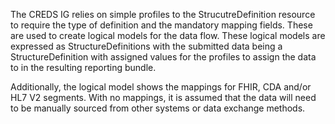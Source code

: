 The CREDS IG relies on simple profiles to the StrucutreDefinition resource to require the type of definition and the mandatory mapping fields.  These are used to create logical models for the data flow.  These logical models are expressed as StructureDefinitions with the submitted data being a StructureDefinition with assigned values for the profiles to assign the data to in the resulting reporting bundle.

Additionally, the logical model shows the mappings for FHIR, CDA and/or HL7 V2 segments.  With no mappings, it is assumed that the data will need to be manually sourced from other systems or data exchange methods.


